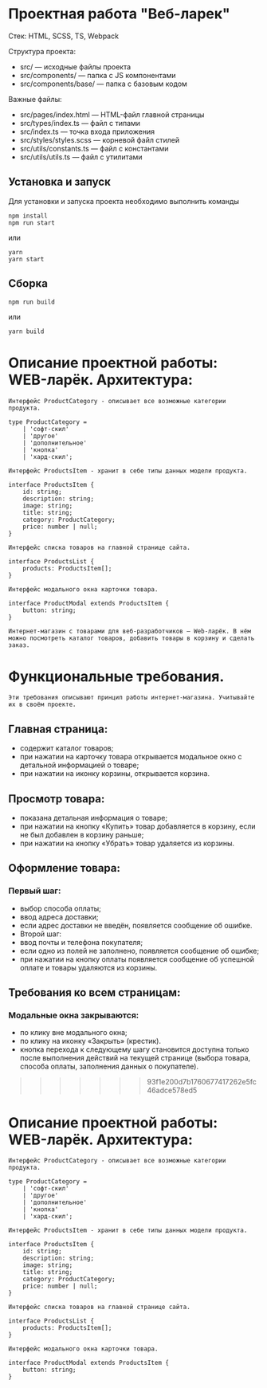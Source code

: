 # Проектная работа "Веб-ларек"

Стек: HTML, SCSS, TS, Webpack

Структура проекта:
- src/ — исходные файлы проекта
- src/components/ — папка с JS компонентами
- src/components/base/ — папка с базовым кодом

Важные файлы:
- src/pages/index.html — HTML-файл главной страницы
- src/types/index.ts — файл с типами
- src/index.ts — точка входа приложения
- src/styles/styles.scss — корневой файл стилей
- src/utils/constants.ts — файл с константами
- src/utils/utils.ts — файл с утилитами

## Установка и запуск
Для установки и запуска проекта необходимо выполнить команды

```
npm install
npm run start
```

или

```
yarn
yarn start
```
## Сборка

```
npm run build
```

или

```
yarn build
```

# Описание проектной работы: WEB-ларёк. Архитектура:

`Интерфейс ProductCategory - описывает все возможные категории продукта.  `

```
type ProductCategory =
	| 'софт-скил'
	| 'другое'
	| 'дополнительное'
	| 'кнопка'
	| 'хард-скил';

```

`Интерфейс ProductsItem - хранит в себе типы данных модели продукта. `

```
interface ProductsItem {
	id: string;
	description: string;
	image: string;
	title: string;
	category: ProductCategory;
	price: number | null;
}

```
`Интерфейс списка товаров на главной странице сайта.`

```
interface ProductsList {
	products: ProductsItem[];
}
```

`Интерфейс модального окна карточки товара.` 

```
interface ProductModal extends ProductsItem {
	button: string;
}
```

`Интернет-магазин с товарами для веб-разработчиков — Web-ларёк. В нём можно посмотреть каталог товаров, добавить товары в корзину и сделать заказ.` 

# Функциональные требования.

`Эти требования описывают принцип работы интернет-магазина. Учитывайте их в своём проекте. `

## Главная страница: 

- содержит каталог товаров;
- при нажатии на карточку товара открывается модальное окно с детальной информацией о товаре;
- при нажатии на иконку корзины, открывается корзина.

## Просмотр товара: 

- показана детальная информация о товаре;
- при нажатии на кнопку «Купить» товар добавляется в корзину, если не был добавлен в корзину раньше;
- при нажатии на кнопку «Убрать» товар удаляется из корзины.

## Оформление товара: 

### Первый шаг: 

- выбор способа оплаты;
- ввод адреса доставки;
- если адрес доставки не введён, появляется сообщение об ошибке.
- Второй шаг: 
- ввод почты и телефона покупателя;
- если одно из полей не заполнено, появляется сообщение об ошибке;
- при нажатии на кнопку оплаты появляется сообщение об успешной оплате и товары удаляются из корзины. 

## Требования ко всем страницам:

### Модальные окна закрываются: 

- по клику вне модального окна;
- по клику на иконку «Закрыть» (крестик).
- кнопка перехода к следующему шагу становится доступна только после выполнения действий на текущей странице (выбора товара, способа оплаты, заполнения данных о покупателе).

>>>>>>> 93f1e200d7b1760677417262e5fc46adce578ed5
# Описание проектной работы: WEB-ларёк. Архитектура:

`Интерфейс ProductCategory - описывает все возможные категории продукта.  `

```
type ProductCategory =
	| 'софт-скил'
	| 'другое'
	| 'дополнительное'
	| 'кнопка'
	| 'хард-скил';

```

`Интерфейс ProductsItem - хранит в себе типы данных модели продукта. `

```
interface ProductsItem {
	id: string;
	description: string;
	image: string;
	title: string;
	category: ProductCategory;
	price: number | null;
}

```
`Интерфейс списка товаров на главной странице сайта.`

```
interface ProductsList {
	products: ProductsItem[];
}
```

`Интерфейс модального окна карточки товара.` 

```
interface ProductModal extends ProductsItem {
	button: string;
}
```